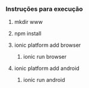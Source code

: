 ### Instruções para execução ###

1. mkdir www

2. npm install

3. ionic platform add browser
    1. ionic run browser

4. ionic platform add android
    1. ionic run android
